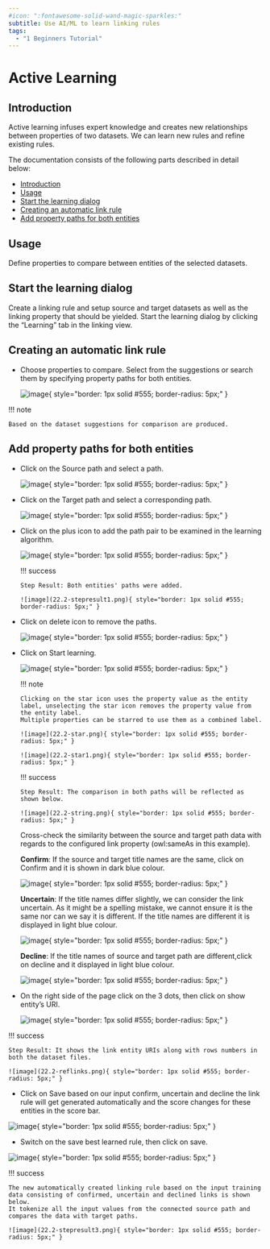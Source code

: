 ```yaml
---
#icon: ":fontawesome-solid-wand-magic-sparkles:"
subtitle: Use AI/ML to learn linking rules
tags:
  - "1 Beginners Tutorial"
---
```


# Active Learning

## Introduction

Active learning infuses expert knowledge and creates new relationships between properties of two datasets. We can learn new rules and refine existing rules.

The documentation consists of the following parts described in detail below:

-   [Introduction](#introduction)
-   [Usage](#usage)
-   [Start the learning dialog](#start-the-learning-dialog)
-   [Creating an automatic link rule](#creating-an-automatic-link-rule)
-   [Add property paths for both entities](#add-property-paths-for-both-entities)

## Usage

Define properties to compare between entities of the selected datasets.

## Start the learning dialog

Create a linking rule and setup source and target datasets as well as the linking property that should be yielded.
Start the learning dialog by clicking the “Learning” tab in the linking view.

## Creating an automatic link rule

-   Choose properties to compare.
    Select from the suggestions or search them by specifying property paths for both entities.

    ![image](22.2-Suggestion.png){ style="border: 1px solid #555; border-radius: 5px;" }

!!! note

    Based on the dataset suggestions for comparison are produced.

## Add property paths for both entities

-   Click on the Source path and select a path.

    ![image](22.2-Sourcepath.png){ style="border: 1px solid #555; border-radius: 5px;" }

-   Click on the Target path and select a corresponding path.

    ![image](22.2-targetpath.png){ style="border: 1px solid #555; border-radius: 5px;" }

-   Click on the plus icon to add the path pair to be examined in the learning algorithm.

    ![image](22.2-plusicon.png){ style="border: 1px solid #555; border-radius: 5px;" }

    !!! success

        Step Result: Both entities' paths were added.

        ![image](22.2-stepresult1.png){ style="border: 1px solid #555; border-radius: 5px;" }

-   Click on delete icon to remove the paths.

     ![image](22.2-delete.png){ style="border: 1px solid #555; border-radius: 5px;" }

-   Click on Start learning.

    ![image](22.2-startlearning.png){ style="border: 1px solid #555; border-radius: 5px;" }

    !!! note

        Clicking on the star icon uses the property value as the entity label, unselecting the star icon removes the property value from the entity label.
        Multiple properties can be starred to use them as a combined label.

        ![image](22.2-star.png){ style="border: 1px solid #555; border-radius: 5px;" }

        ![image](22.2-star1.png){ style="border: 1px solid #555; border-radius: 5px;" }

    !!! success

        Step Result: The comparison in both paths will be reflected as shown below.

        ![image](22.2-string.png){ style="border: 1px solid #555; border-radius: 5px;" }

    Cross-check the similarity between the source and target path data with regards to the configured link property (owl:sameAs in this example).

    **Confirm**: If the source and target title names are the same, click on Confirm and it is shown in dark blue colour.

    ![image](22.2-confirm.png){ style="border: 1px solid #555; border-radius: 5px;" }

    **Uncertain**: If the title names differ slightly, we can consider the link uncertain.
    As it might be a spelling mistake, we cannot ensure it is the same nor can we say it is different.
    If the title names are different it is displayed in light blue colour.

    ![image](22.2-decline.png){ style="border: 1px solid #555; border-radius: 5px;" }

    **Decline**: If the title names of source and target path are different,click on decline and it displayed in light blue colour.

    ![image](22.2-decline.png){ style="border: 1px solid #555; border-radius: 5px;" }

-   On the right side of the page click on the 3 dots, then click on show entity’s URI.

    ![image](22.2-uri.png){ style="border: 1px solid #555; border-radius: 5px;" }

!!! success

    Step Result: It shows the link entity URIs along with rows numbers in both the dataset files.

    ![image](22.2-reflinks.png){ style="border: 1px solid #555; border-radius: 5px;" }

-   Click on Save based on our input confirm, uncertain and decline the link rule will get generated automatically and the score changes for these entities in the score bar.

![image](22.2-save.png){ style="border: 1px solid #555; border-radius: 5px;" }

-   Switch on the save best learned rule, then click on save.

![image](22.2-stepresult2.png){ style="border: 1px solid #555; border-radius: 5px;" }

!!! success

    The new automatically created linking rule based on the input training data consisting of confirmed, uncertain and declined links is shown below.
    It tokenize all the input values from the connected source path and compares the data with target paths.

    ![image](22.2-stepresult3.png){ style="border: 1px solid #555; border-radius: 5px;" }
